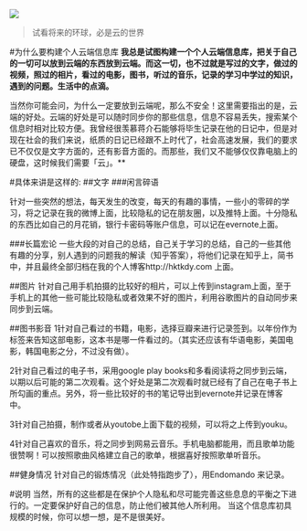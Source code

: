 ![](http://hktkdy.qiniudn.com/cloud.jpg)
>试看将来的环球，必是云的世界


#为什么要构建个人云端信息库
**我总是试图构建一个个人云端信息库，把关于自己的一切可以放到云端的东西放到云端。而这一切，也不过就是写过的文字，做过的视频，照过的相片，看过的电影，图书，听过的音乐，记录的学习中学过的知识，遇到的问题。生活中的点滴。**

当然你可能会问，为什么一定要放到云端呢，那么不安全！这里需要指出的是，云端的好处。云端的好处是可以随时同步你的那些信息，信息不容易丢失，搜索某个信息时相对比较方便。我曾经很羡慕蒋介石能够将毕生记录在他的日记中，但是对现在社会的我们来说，纸质的日记已经跟不上时代了，社会高速发展，我们的要求已不仅仅是文字方面的，还有影音方面的。而那些，我们又不能够仅仅靠电脑上的硬盘，这时候我们需要「云」。**

#具体来讲是这样的:
##文字
###闲言碎语


针对一些突然的想法，每天发生的改变，每天的有趣的事情，一些小的零碎的学习，将之记录在我的微博上面，比较隐私的记在朋友圈，以及推特上面。十分隐私的东西比如自己的月花销，银行卡密码等账户信息，可以记在evernote上面。


###长篇宏论
一些大段的对自己的总结，自己关于学习的总结，自己的一些其他有趣的分享，别人遇到的问题我的解读（知乎答案），将他们记录在知乎上，简书中，并且最终全部归档在我的个人博客http://hktkdy.com  上面。


##图片
针对自己用手机拍摄的比较好的相片，可以上传到instagram上面，至于手机上的其他一些可能比较隐私或者效果不好的图片，利用谷歌图片的自动同步来同步到云端。


##图书影音
1针对自己看过的书籍，电影，选择豆瓣来进行记录签到。以年份作为标签来告知这部电影，这本书是哪一件看过的。（其实还应该有华语电影，美国电影，韩国电影之分，不过没有做）。


2针对自己看过的电子书，采用google play books和多看阅读将之同步到云端，以期以后可能的第二次观看。这个好处是第二次观看时就已经有了自己在电子书上所勾画的重点。另外，将一些比较好的书的笔记导出到evernote并记录在博客中。


3针对自己拍摄，制作或者从youtobe上面下载的视频，可以将之上传到youku。


4针对自己喜欢的音乐，将之同步到网易云音乐。手机电脑都能用，而且歌单功能很赞啊！可以按照歌曲风格建立自己的歌单，根据喜好按照歌单听音乐。

##健身情况
针对自己的锻炼情况（此处特指跑步了），用Endomando 来记录。


#说明
当然，所有的这些都是在保护个人隐私和尽可能完善这些息息的平衡之下进行的。一定要保护好自己的信息，防止他们被其他人所利用。 当这个信息库初具规模的时候，你可以想一想，是不是很美好。

